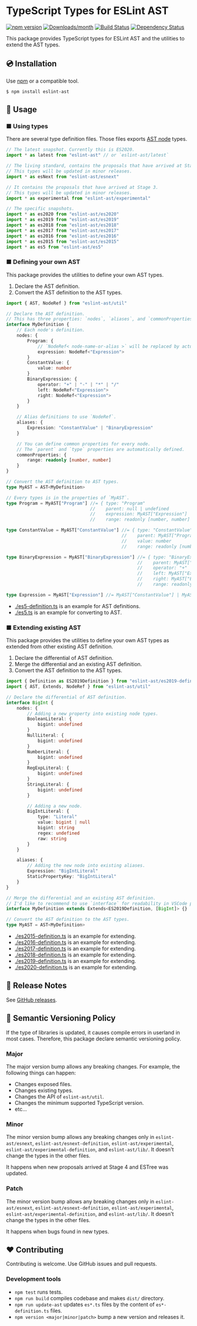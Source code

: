 # TypeScript Types for ESLint AST

[![npm version](https://img.shields.io/npm/v/eslint-ast.svg)](https://www.npmjs.com/package/eslint-ast)
[![Downloads/month](https://img.shields.io/npm/dm/eslint-ast.svg)](http://www.npmtrends.com/eslint-ast)
[![Build Status](https://github.com/mysticatea/eslint-ast/workflows/CI/badge.svg)](https://github.com/mysticatea/eslint-ast/actions)
[![Dependency Status](https://david-dm.org/mysticatea/eslint-ast.svg)](https://david-dm.org/mysticatea/eslint-ast)

This package provides TypeScript types for ESLint AST and the utilities to extend the AST types.

## 💿 Installation

Use [npm](https://www.npmjs.com/) or a compatible tool.

```
$ npm install eslint-ast
```

## 📖 Usage

### ■ Using types

There are several type definition files. Those files exports [AST node](https://github.com/estree/estree) types.

```ts
// The latest snapshot. Currently this is ES2020.
import * as latest from "eslint-ast" // or `eslint-ast/latest`

// The living standard, contains the proposals that have arrived at Stage 4.
// This types will be updated in minor releases.
import * as esNext from "eslint-ast/esnext"

// It contains the proposals that have arrived at Stage 3.
// This types will be updated in minor releases.
import * as experimental from "eslint-ast/experimental"

// The specific snapshots.
import * as es2020 from "eslint-ast/es2020"
import * as es2019 from "eslint-ast/es2019"
import * as es2018 from "eslint-ast/es2018"
import * as es2017 from "eslint-ast/es2017"
import * as es2016 from "eslint-ast/es2016"
import * as es2015 from "eslint-ast/es2015"
import * as es5 from "eslint-ast/es5"
```

### ■ Defining your own AST

This package provides the utilities to define your own AST types.

1. Declare the AST definition.
1. Convert the AST definition to the AST types.

```ts
import { AST, NodeRef } from "eslint-ast/util"

// Declare the AST definition.
// This has three properties: `nodes`, `aliases`, and `commonProperties`.
interface MyDefinition {
    // Each node's definition.
    nodes: {
        Program: {
            // `NodeRef< node-name-or-alias >` will be replaced by actual node type later.
            expression: NodeRef<"Expression">
        }
        ConstantValue: {
            value: number
        }
        BinaryExpression: {
            operator: "+" | "-" | "*" | "/"
            left: NodeRef<"Expression">
            right: NodeRef<"Expression">
        }
    }

    // Alias definitions to use `NodeRef`.
    aliases: {
        Expression: "ConstantValue" | "BinaryExpression"
    }

    // You can define common properties for every node.
    // The `parent` and `type` properties are automatically defined.
    commonProperties: {
        range: readonly [number, number]
    }
}

// Convert the AST definition to AST types.
type MyAST = AST<MyDefinition>

// Every types is in the properties of `MyAST`.
type Program = MyAST["Program"] //= { type: "Program"
                                //    parent: null | undefined
                                //    expression: MyAST["Expression"]
                                //    range: readonly [number, number] }

type ConstantValue = MyAST["ConstantValue"] //= { type: "ConstantValue"
                                            //    parent: MyAST["Program"] | MyAST["BinaryExpression"]
                                            //    value: number
                                            //    range: readonly [number, number] }

type BinaryExpression = MyAST["BinaryExpression"] //= { type: "BinaryExpression"
                                                  //    parent: MyAST["Program"] | MyAST["BinaryExpression"]
                                                  //    operator: "+" | "-" | "*" | "/"
                                                  //    left: MyAST["Expression"]
                                                  //    right: MyAST["Expression"]
                                                  //    range: readonly [number, number] }

type Expression = MyAST["Expression"] //= MyAST["ConstantValue"] | MyAST["BinaryExpression"]
```

- [./es5-definition.ts](./es5-definition.ts) is an example for AST definitions.
- [./es5.ts](./es5.ts) is an example for converting to AST.

### ■ Extending existing AST

This package provides the utilities to define your own AST types as extended from other existing AST definition.

1. Declare the differential of AST definition.
1. Merge the differential and an existing AST definition.
1. Convert the AST definition to the AST types.

```ts
import { Definition as ES2019Definition } from "eslint-ast/es2019-definition"
import { AST, Extends, NodeRef } from "eslint-ast/util"

// Declare the differential of AST definition.
interface BigInt {
    nodes: {
        // Adding a new property into existing node types.
        BooleanLiteral: {
            bigint: undefined
        }
        NullLiteral: {
            bigint: undefined
        }
        NumberLiteral: {
            bigint: undefined
        }
        RegExpLiteral: {
            bigint: undefined
        }
        StringLiteral: {
            bigint: undefined
        }

        // Adding a new node.
        BigIntLiteral: {
            type: "Literal"
            value: bigint | null
            bigint: string
            regex: undefined
            raw: string
        }
    }

    aliases: {
        // Adding the new node into existing aliases.
        Expression: "BigIntLiteral"
        StaticPropertyKey: "BigIntLiteral"
    }
}

// Merge the differential and an existing AST definition.
// I'd like to recommend to use `interface` for readability in VSCode popups.
interface MyDefinition extends Extends<ES2019Definition, [BigInt]> {}

// Convert the AST definition to the AST types.
type MyAST = AST<MyDefinition>
```

- [./es2015-definition.ts](./es2015-definition.ts) is an example for extending.
- [./es2016-definition.ts](./es2016-definition.ts) is an example for extending.
- [./es2017-definition.ts](./es2017-definition.ts) is an example for extending.
- [./es2018-definition.ts](./es2018-definition.ts) is an example for extending.
- [./es2019-definition.ts](./es2019-definition.ts) is an example for extending.
- [./es2020-definition.ts](./es2020-definition.ts) is an example for extending.

## 📰 Release Notes

See [GitHub releases](https://github.com/mysticatea/eslint-ast/releases).

## 🚥 Semantic Versioning Policy

If the type of libraries is updated, it causes compile errors in userland in most cases. Therefore, this package declare semantic versioning policy.

### Major

The major version bump allows any breaking changes. For example, the following things can happen:

- Changes exposed files.
- Changes existing types.
- Changes the API of `eslint-ast/util`.
- Changes the minimum supported TypeScript version.
- etc...

### Minor

The minor version bump allows any breaking changes only in `eslint-ast/esnext`, `eslint-ast/esnext-definition`, `eslint-ast/experimental`, `eslint-ast/experimental-definition`, and `eslint-ast/lib/`. It doesn't change the types in the other files.

It happens when new proposals arrived at Stage 4 and ESTree was updated.

### Patch

The minor version bump allows any breaking changes only in `eslint-ast/esnext`, `eslint-ast/esnext-definition`, `eslint-ast/experimental`, `eslint-ast/experimental-definition`, and `eslint-ast/lib/`. It doesn't change the types in the other files.

It happens when bugs found in new types.

## ❤️ Contributing

Contributing is welcome. Use GitHub issues and pull requests.

### Development tools

- `npm test` runs tests.
- `npm run build` compiles codebase and makes `dist/` directory.
- `npm run update-ast` updates `es*.ts` files by the content of `es*-definition.ts` files.
- `npm version <major|minor|patch>` bump a new version and releases it.
